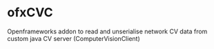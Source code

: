 # ofxCVC
Openframeworks addon to read and unserialise network CV data from custom java CV server  (ComputerVisionClient)
